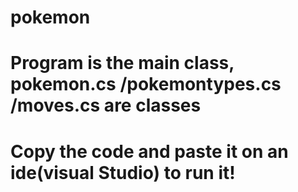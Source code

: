 # pokemon
# Program is the main class, pokemon.cs /pokemontypes.cs /moves.cs are classes
# Copy the code and paste it on an ide(visual Studio) to run it!
